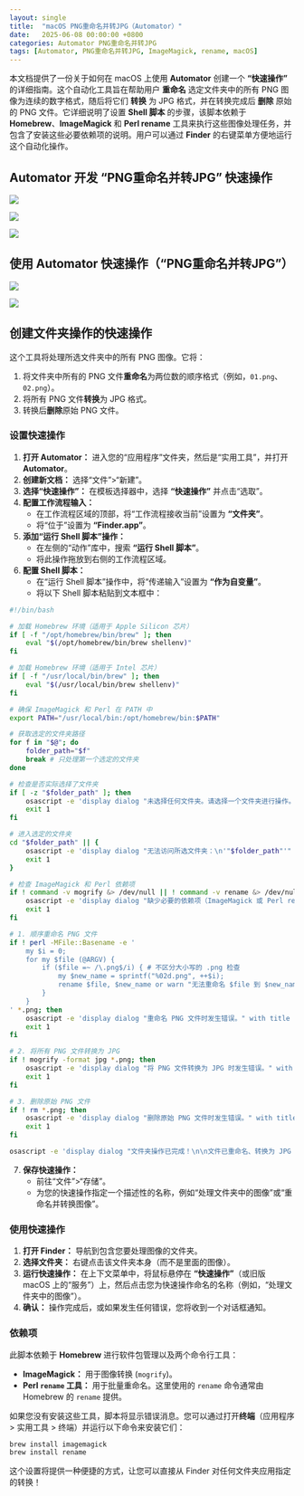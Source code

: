 ```yaml
---
layout: single
title:  "macOS PNG重命名并转JPG（Automator）"
date:   2025-06-08 00:00:00 +0800
categories: Automator PNG重命名并转JPG
tags: [Automator, PNG重命名并转JPG, ImageMagick, rename, macOS]
---
```


本文档提供了一份关于如何在 macOS 上使用 **Automator** 创建一个 **“快速操作”** 的详细指南。这个自动化工具旨在帮助用户 **重命名** 选定文件夹中的所有 PNG 图像为连续的数字格式，随后将它们 **转换** 为 JPG 格式，并在转换完成后 **删除** 原始的 PNG 文件。它详细说明了设置 **Shell 脚本** 的步骤，该脚本依赖于 **Homebrew**、**ImageMagick** 和 **Perl rename** 工具来执行这些图像处理任务，并包含了安装这些必要依赖项的说明。用户可以通过 **Finder** 的右键菜单方便地运行这个自动化操作。

<!--more-->

## Automator 开发 “PNG重命名并转JPG” 快速操作

![](/images/2025/Automator/Automator.jpeg)

![](/images/2025/Automator-PNG2JPG/QuickOperator.jpeg)

![](/images/2025/Automator-PNG2JPG/PNG-Rename-Convert-JPG-Shell-Code.jpeg)

## 使用 Automator 快速操作（“PNG重命名并转JPG”）

![](/images/2025/Automator-PNG2JPG/PNG-Rename-Convert-JPG-Menu.png)

![](/images/2025/Automator-PNG2JPG/PNG-Rename-Convert-JPG-Done.png)


## 创建文件夹操作的快速操作

这个工具将处理所选文件夹中的所有 PNG 图像。它将：

1.  将文件夹中所有的 PNG 文件**重命名**为两位数的顺序格式（例如，`01.png`、`02.png`）。
2.  将所有 PNG 文件**转换**为 JPG 格式。
3.  转换后**删除**原始 PNG 文件。

### 设置快速操作

1.  **打开 Automator：** 进入您的“应用程序”文件夹，然后是“实用工具”，并打开 **Automator**。
2.  **创建新文档：** 选择“文件”>“新建”。
3.  **选择“快速操作”：** 在模板选择器中，选择 **“快速操作”** 并点击“选取”。
4.  **配置工作流程输入：**
    * 在工作流程区域的顶部，将“工作流程接收当前”设置为 **“文件夹”**。
    * 将“位于”设置为 **“Finder.app”**。
5.  **添加“运行 Shell 脚本”操作：**
    * 在左侧的“动作”库中，搜索 **“运行 Shell 脚本”**。
    * 将此操作拖放到右侧的工作流程区域。
6.  **配置 Shell 脚本：**
    * 在“运行 Shell 脚本”操作中，将“传递输入”设置为 **“作为自变量”**。
    * 将以下 Shell 脚本粘贴到文本框中：

```bash
#!/bin/bash

# 加载 Homebrew 环境（适用于 Apple Silicon 芯片）
if [ -f "/opt/homebrew/bin/brew" ]; then
    eval "$(/opt/homebrew/bin/brew shellenv)"
fi

# 加载 Homebrew 环境（适用于 Intel 芯片）
if [ -f "/usr/local/bin/brew" ]; then
    eval "$(/usr/local/bin/brew shellenv)"
fi

# 确保 ImageMagick 和 Perl 在 PATH 中
export PATH="/usr/local/bin:/opt/homebrew/bin:$PATH"

# 获取选定的文件夹路径
for f in "$@"; do
    folder_path="$f"
    break # 只处理第一个选定的文件夹
done

# 检查是否实际选择了文件夹
if [ -z "$folder_path" ]; then
    osascript -e 'display dialog "未选择任何文件夹。请选择一个文件夹进行操作。" with title "错误" buttons {"好的"} default button "好的" with icon stop'
    exit 1
fi

# 进入选定的文件夹
cd "$folder_path" || {
    osascript -e 'display dialog "无法访问所选文件夹：\n'"$folder_path"'" with title "错误" buttons {"好的"} default button "好的" with icon stop'
    exit 1
}

# 检查 ImageMagick 和 Perl 依赖项
if ! command -v mogrify &> /dev/null || ! command -v rename &> /dev/null; then
    osascript -e 'display dialog "缺少必要的依赖项（ImageMagick 或 Perl rename）。请确保已安装：\n\n1. 打开终端\n2. 运行: brew install imagemagick\n3. 运行: brew install perl-rename" with title "软件依赖错误" buttons {"好的"} default button "好的" with icon stop'
    exit 1
fi

# 1. 顺序重命名 PNG 文件
if ! perl -MFile::Basename -e '
    my $i = 0;
    for my $file (@ARGV) {
        if ($file =~ /\.png$/i) { # 不区分大小写的 .png 检查
            my $new_name = sprintf("%02d.png", ++$i);
            rename $file, $new_name or warn "无法重命名 $file 到 $new_name: $!";
        }
    }
' *.png; then
    osascript -e 'display dialog "重命名 PNG 文件时发生错误。" with title "操作失败" buttons {"好的"} default button "好的"} with icon stop'
    exit 1
fi

# 2. 将所有 PNG 文件转换为 JPG
if ! mogrify -format jpg *.png; then
    osascript -e 'display dialog "将 PNG 文件转换为 JPG 时发生错误。" with title "操作失败" buttons {"好的"} default button "好的"} with icon stop'
    exit 1
fi

# 3. 删除原始 PNG 文件
if ! rm *.png; then
    osascript -e 'display dialog "删除原始 PNG 文件时发生错误。" with title "操作失败" buttons {"好的"} default button "好的"} with icon stop'
    exit 1
fi

osascript -e 'display dialog "文件夹操作已完成！\n\n文件已重命名、转换为 JPG 并删除了原始 PNG 文件。" with title "操作成功" buttons {"好的"} default button "好的" with icon note'
```

7.  **保存快速操作：**
    * 前往“文件”>“存储”。
    * 为您的快速操作指定一个描述性的名称，例如“处理文件夹中的图像”或“重命名并转换图像”。

### 使用快速操作

1.  **打开 Finder：** 导航到包含您要处理图像的文件夹。
2.  **选择文件夹：** 右键点击该文件夹本身（而不是里面的图像）。
3.  **运行快速操作：** 在上下文菜单中，将鼠标悬停在 **“快速操作”**（或旧版 macOS 上的“服务”）上，然后点击您为快速操作命名的名称（例如，“处理文件夹中的图像”）。
4.  **确认：** 操作完成后，或如果发生任何错误，您将收到一个对话框通知。

### 依赖项

此脚本依赖于 **Homebrew** 进行软件包管理以及两个命令行工具：

* **ImageMagick：** 用于图像转换 (`mogrify`)。
* **Perl `rename` 工具：** 用于批量重命名。这里使用的 `rename` 命令通常由 Homebrew 的 `rename` 提供。

如果您没有安装这些工具，脚本将显示错误消息。您可以通过打开**终端**（应用程序 > 实用工具 > 终端）并运行以下命令来安装它们：

```bash
brew install imagemagick
brew install rename
```

这个设置将提供一种便捷的方式，让您可以直接从 Finder 对任何文件夹应用指定的转换！
